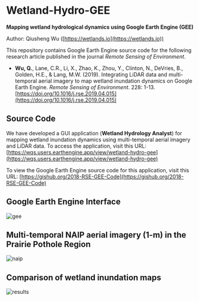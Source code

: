 # Wetland-Hydro-GEE

**Mapping wetland hydrological dynamics using Google Earth Engine (GEE)**

Author: Qiusheng Wu ([https://wetlands.io](https://wetlands.io))

This repository contains Google Earth Engine source code for the following research article published in the journal *Remote Sensing of Environment*.

* **Wu, Q.**, Lane, C.R., Li, X., Zhao, K., Zhou, Y., Clinton, N., DeVries, B., Golden, H.E., & Lang, M.W. (2019). Integrating LiDAR data and multi-temporal aerial imagery to map wetland inundation dynamics on Google Earth Engine. *Remote Sensing of Environment*. 228: 1-13. [https://doi.org/10.1016/j.rse.2019.04.015](https://doi.org/10.1016/j.rse.2019.04.015)

## Source Code

We have developed a GUI application (**Wetland Hydrology Analyst**) for mapping wetland inundation dynamics using multi-temporal aerial imagery and LiDAR data. To access the application, visit this URL: [https://wqs.users.earthengine.app/view/wetland-hydro-gee](https://wqs.users.earthengine.app/view/wetland-hydro-gee)

To view the Google Earth Engine source code for this application, visit this URL: [https://gishub.org/2018-RSE-GEE-Code](https://gishub.org/2018-RSE-GEE-Code)

## Google Earth Engine Interface

![gee](https://wetlands.io/file/images/gee.png)

## Multi-temporal NAIP aerial imagery (1-m) in the Prairie Pothole Region

![naip](https://wetlands.io/file/images/gee-naip.png)

## Comparison of wetland inundation maps

![results](https://wetlands.io/file/images/gee-results.png)
